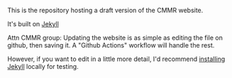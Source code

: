 This is the repository hosting a draft version of the CMMR website.

It's built on [Jekyll](https://jekyllrb.com/)


Attn CMMR group:
Updating the website is as simple as editing the file on github, then saving it. A "Github Actions" workflow will handle the rest.

However, if you want to edit in a little more detail, I'd recommend [installing Jekyll](https://jekyllrb.com/docs/installation/) locally for testing.